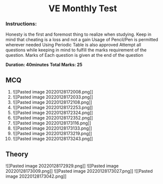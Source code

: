 
# <center> VE Monthly Test </center>
### Instructions:
Honesty is the first and foremost thing to realize when studying. Keep in mind that cheating is a loss and not a gain
Usage of Pencil/Pen is permitted wherever needed
Using Periodic Table is also approved
Attempt all questions while keeping in mind to fulfill the marks requirement of the question.
Marks of Each question is given at the end of the question

**Duration: 40minutes**
**Total Marks: 25**

## MCQ 


1. ![[Pasted image 20220128172008.png]]
2. ![[Pasted image 20220128172033.png]]
3. ![[Pasted image 20220128172108.png]]
4. ![[Pasted image 20220128172253.png]]
5. ![[Pasted image 20220128172324.png]]
6. ![[Pasted image 20220128172352.png]]
7. ![[Pasted image 20220128173116.png]]
8. ![[Pasted image 20220128173133.png]]
9. ![[Pasted image 20220128173219.png]]
10. ![[Pasted image 20220128173243.png]]


## Theory
![[Pasted image 20220128172929.png]]
![[Pasted image 20220128173009.png]]
![[Pasted image 20220128173027.png]]
![[Pasted image 20220128173042.png]]